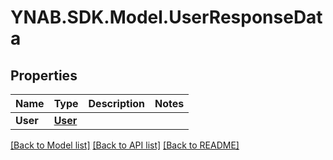 # YNAB.SDK.Model.UserResponseData

## Properties

Name | Type | Description | Notes
------------ | ------------- | ------------- | -------------
**User** | [**User**](User.md) |  | 

[[Back to Model list]](../README.md#documentation-for-models) [[Back to API list]](../README.md#documentation-for-api-endpoints) [[Back to README]](../README.md)


